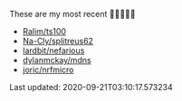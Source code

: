 These are my most recent 🌟🌟🌟🌟🌟

* [Ralim/ts100](https://github.com/Ralim/ts100)
* [Na-Cly/splitreus62](https://github.com/Na-Cly/splitreus62)
* [lardbit/nefarious](https://github.com/lardbit/nefarious)
* [dylanmckay/mdns](https://github.com/dylanmckay/mdns)
* [joric/nrfmicro](https://github.com/joric/nrfmicro)

Last updated: 2020-09-21T03:10:17.573234
